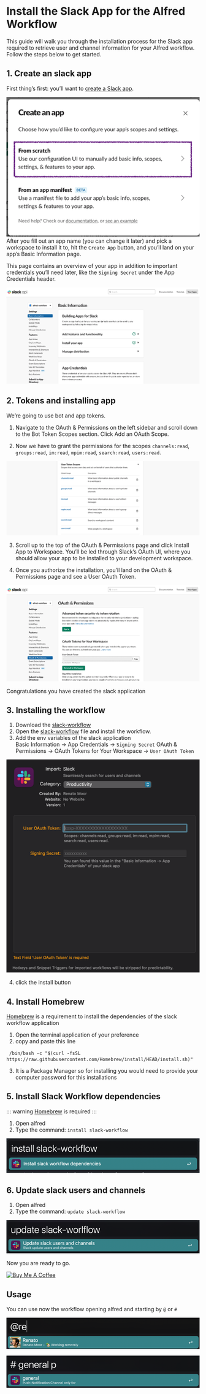 # Install the Slack App for the Alfred Workflow
This guide will walk you through the installation 
process for the Slack app required to retrieve user
and channel information for your Alfred workflow. 
Follow the steps below to get started.


## 1. Create an slack app
First thing’s first: you’ll want to [create a Slack app](https://api.slack.com/apps?new_app=1).

![create-app](./images/create-app.png)
After you fill out an app name (you can change it later)
and pick a workspace to install it to, hit the `Create App` 
button, and you’ll land on your app’s Basic Information page.

This page contains an overview of your app in addition to important
credentials you’ll need later, like the `Signing Secret` under the App Credentials header.  

![basic-information](./images/basic-information.png)

## 2. Tokens and installing app
We’re going to use bot and app tokens.

1. Navigate to the OAuth & Permissions on the left sidebar 
   and scroll down to the Bot Token Scopes section. Click Add an OAuth Scope.

2. Now we have to grant the permissions for the scopes
`channels:read`, `groups:read`, `im:read`, `mpim:read`, `search:read`, `users:read`.  

![scopes](./images/scopes.png)

3. Scroll up to the top of the OAuth & Permissions page and click Install App to Workspace. 
You’ll be led through Slack’s OAuth UI, where you should allow your app to be installed to
your development workspace.

4. Once you authorize the installation, you’ll land on the OAuth & Permissions page and 
see a User OAuth Token.
  
![oauth-token](./images/oauth-token.png)

Congratulations you have created the slack application

## 3. Installing the workflow

1. Download the [slack-workflow](https://github.com/renatomoor/slack-alfred-workflow/raw/main/docs/documents/slack-workflow.alfredworkflow)
2. Open the [slack-workflow](https://github.com/renatomoor/slack-alfred-workflow/raw/main/docs/documents/slack-workflow.alfredworkflow) file and install the workflow.
3. Add the env variables of the slack application   
Basic Information -> App Credentials -> `Signing Secret`
OAuth & Permissions -> OAuth Tokens for Your Workspace -> `User OAuth Token`
  
![oauth-token](./images/install-workflow.png)
  
4. click the install button

## 4. Install Homebrew
[Homebrew](https://brew.sh/) is a requirement to install the dependencies of the slack workflow application

 1. Open the terminal application of your preference
 2. copy and paste this line
   ```shell
    /bin/bash -c "$(curl -fsSL https://raw.githubusercontent.com/Homebrew/install/HEAD/install.sh)"
   ```
 3. It is a Package Manager so for installing you would need to provide your computer password for this installations

## 5. Install Slack Workflow dependencies

::: warning
[Homebrew](https://brew.sh/) is required
:::

 1. Open alfred
 2. Type the command: `install slack-workflow`
  
 ![install-command.png](./images/install-command.png)

## 6. Update slack users and channels

 1. Open alfred
 2. Type the command: `update slack-workflow`

![install-command.png](./images/update-workflow.png)

Now you are ready to go.

<a href="https://www.buymeacoffee.com/renatomoor" target="_blank"><img src="https://cdn.buymeacoffee.com/buttons/v2/default-yellow.png" alt="Buy Me A Coffee" height="41" width="174"></a>


## Usage

You can use now the workflow opening alfred and starting by `@` or `#`
  
![example-user.png](./images/example-user.png)

![example-channel.png](./images/example-channel.png)

